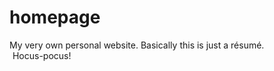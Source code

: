 # homepage

My very own personal website. Basically this is just a résumé.<br/>
![mage emoji picture](./assets/img/mage.gif) Hocus-pocus!
